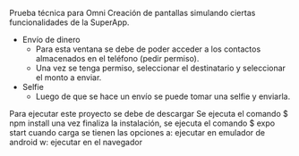 Prueba técnica para Omni
Creación de pantallas simulando ciertas funcionalidades de la SuperApp.

- Envío de dinero
  - Para esta ventana se debe de poder acceder a los contactos almacenados en el teléfono (pedir permiso).
  - Una vez se tenga permiso, seleccionar el destinatario y seleccionar el monto a enviar.
- Selfie
  - Luego de que se hace un envío se puede tomar una selfie y enviarla.

Para ejecutar este proyecto se debe de descargar
Se ejecuta el comando $ npm install
una vez finaliza la instalación,
se ejecuta el comando $ expo start
cuando carga se tienen las opciones
a: ejecutar en emulador de android
w: ejecutar en el navegador
